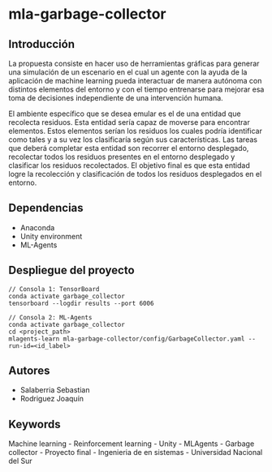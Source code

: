 # mla-garbage-collector

## Introducción
La propuesta consiste en hacer uso de herramientas gráficas para generar una simulación de un escenario en el cual un agente con la ayuda de la aplicación de machine learning pueda interactuar de manera autónoma con distintos elementos del entorno y con el tiempo entrenarse para mejorar esa toma de decisiones independiente de una intervención humana.

El ambiente específico que se desea emular es el de una entidad que recolecta residuos. Esta entidad sería capaz de moverse para encontrar elementos. Estos elementos serían los residuos los cuales podría identificar como tales y a su vez los clasificaría según sus características. Las tareas que deberá completar esta entidad son recorrer el entorno desplegado, recolectar todos los residuos presentes en el entorno desplegado y clasificar los residuos recolectados. El objetivo final es que esta entidad logre la recolección y clasificación de todos los residuos desplegados en el entorno.

## Dependencias
- Anaconda
- Unity environment
- ML-Agents

## Despliegue del proyecto
```
// Consola 1: TensorBoard
conda activate garbage_collector
tensorboard --logdir results --port 6006

// Consola 2: ML-Agents
conda activate garbage_collector
cd <project_path>
mlagents-learn mla-garbage-collector/config/GarbageCollector.yaml --run-id=<id_label>
```

## Autores
- Salaberria Sebastian
- Rodriguez Joaquín

## Keywords
Machine learning - Reinforcement learning - Unity - MLAgents - Garbage collector - Proyecto final - Ingenieria de en sistemas - Universidad Nacional del Sur